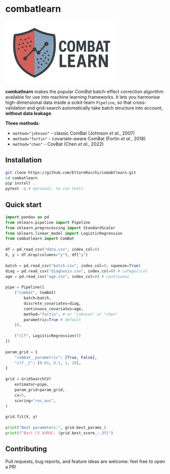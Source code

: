 # **combatlearn**

<div align="left">
<p><img src="docs/logo.png" width="350" /></p>
</div>

**combatlearn** makes the popular _ComBat_ batch-effect correction algorithm available for use into machine learning frameworks. It lets you harmonise high-dimensional data inside a scikit-learn `Pipeline`, so that cross-validation and grid-search automatically take batch structure into account, **without data leakage**.

**Three methods**:
- `method="johnson"` - classic ComBat (Johnson _et al._, 2007)
- `method="fortin"` - covariate-aware ComBat (Fortin _et al._, 2018)
- `method="chen"` - CovBat (Chen _et al._, 2022)

## Installation

```bash
git clone https://github.com/EttoreRocchi/comabtlearn.git
cd combatlearn
pip install .
pytest -q # optional, to run tests
```

## Quick start

```python
import pandas as pd
from sklearn.pipeline import Pipeline
from sklearn.preprocessing import StandardScaler
from sklearn.linear_model import LogisticRegression
from combatlearn import ComBat

df = pd.read_csv("data.csv", index_col=0)
X, y = df.drop(columns="y"), df["y"]

batch = pd.read_csv("batch.csv", index_col=0, squeeze=True)
diag = pd.read_csv("diagnosis.csv", index_col=0) # categorical
age = pd.read_csv("age.csv", index_col=0) # continuous

pipe = Pipeline([
    ("combat", ComBat(
        batch=batch,
        discrete_covariates=diag,
        continuous_covariates=age,
        method="fortin", # or "johnson" or "chen"
        parametric=True # default
    )),

    ("clf", LogisticRegression())
])

param_grid = {
    "combat__parametric": [True, False],
    "clf__C": [0.01, 0.1, 1, 10],
}

grid = GridSearchCV(
    estimator=pipe,
    param_grid=param_grid,
    cv=5,
    scoring="roc_auc",
)

grid.fit(X, y)

print("Best parameters:", grid.best_params_)
print(f"Best CV AUROC: {grid.best_score_:.3f}")
```

## Contributing

Pull requests, bug reports, and feature ideas are welcome: feel free to open a PR!
